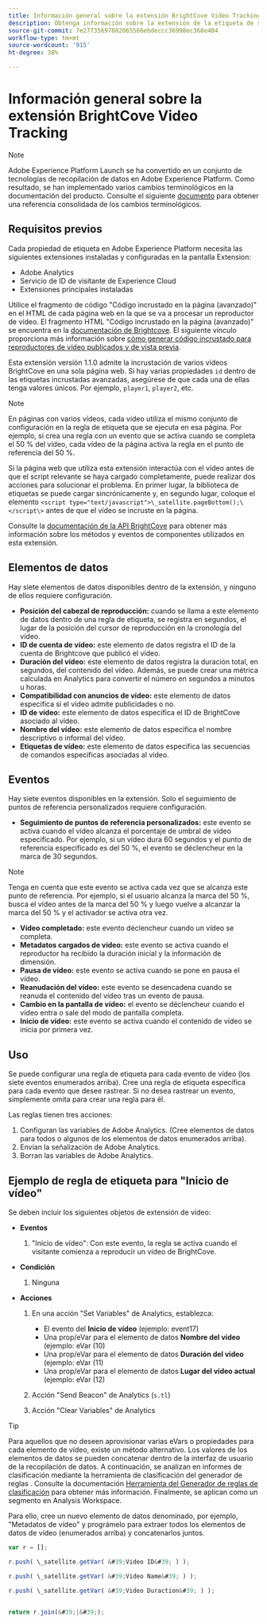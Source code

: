 ```yaml
---
title: Información general sobre la extensión BrightCove Video Tracking
description: Obtenga información sobre la extensión de la etiqueta de seguimiento de vídeo BrightCove en Adobe Experience Platform.
source-git-commit: 7e27735697882065566ebdeccc36998ec368e404
workflow-type: tm+mt
source-wordcount: '915'
ht-degree: 38%

---
```


# Información general sobre la extensión BrightCove Video Tracking

>[!NOTE]
>
>Adobe Experience Platform Launch se ha convertido en un conjunto de tecnologías de recopilación de datos en Adobe Experience Platform. Como resultado, se han implementado varios cambios terminológicos en la documentación del producto. Consulte el siguiente [documento](../../../term-updates.md) para obtener una referencia consolidada de los cambios terminológicos.

## Requisitos previos

Cada propiedad de etiqueta en Adobe Experience Platform necesita las siguientes extensiones instaladas y configuradas en la pantalla Extension:

* Adobe Analytics
* Servicio de ID de visitante de Experience Cloud
* Extensiones principales instaladas

Utilice el fragmento de código &quot;Código incrustado en la página (avanzado)&quot; en el HTML de cada página web en la que se va a procesar un reproductor de vídeo. El fragmento HTML &quot;Código incrustado en la página (avanzado)&quot; se encuentra en la [documentación de Brightcove](https://studio.support.brightcove.com/publish/choosing-correct-embed-code.html#inpage). El siguiente vínculo proporciona más información sobre [cómo generar código incrustado para reproductores de vídeo publicados y de vista previa](https://es.studio.support.brightcove.com/players/generating-player-embed-code.html).

Esta extensión versión 1.1.0 admite la incrustación de varios vídeos BrightCove en una sola página web. Si hay varias propiedades `id` dentro de las etiquetas incrustadas avanzadas, asegúrese de que cada una de ellas tenga valores únicos. Por ejemplo, `player1`, `player2`, etc.

>[!NOTE]
>
>En páginas con varios vídeos, cada vídeo utiliza el mismo conjunto de configuración en la regla de etiqueta que se ejecuta en esa página. Por ejemplo, si crea una regla con un evento que se activa cuando se completa el 50 % del vídeo, cada vídeo de la página activa la regla en el punto de referencia del 50 %.

Si la página web que utiliza esta extensión interactúa con el vídeo antes de que el script relevante se haya cargado completamente, puede realizar dos acciones para solucionar el problema. En primer lugar, la biblioteca de etiquetas se puede cargar sincrónicamente y, en segundo lugar, coloque el elemento `<script type="text/javascript">\_satellite.pageBottom();\</script\>` antes de que el vídeo se incruste en la página.

Consulte la [documentación de la API BrightCove](https://docs.brightcove.com/brightcove-player/1.x/Player.html#vjsplayer) para obtener más información sobre los métodos y eventos de componentes utilizados en esta extensión.

## Elementos de datos

Hay siete elementos de datos disponibles dentro de la extensión, y ninguno de ellos requiere configuración.

* **Posición del cabezal de reproducción:** cuando se llama a este elemento de datos dentro de una regla de etiqueta, se registra en segundos, el lugar de la posición del cursor de reproducción en la cronología del vídeo.
* **ID de cuenta de vídeo:** este elemento de datos registra el ID de la cuenta de Brightcove que publicó el vídeo.
* **Duración del vídeo:** este elemento de datos registra la duración total, en segundos, del contenido del vídeo. Además, se puede crear una métrica calculada en Analytics para convertir el número en segundos a minutos u horas.
* **Compatibilidad con anuncios de vídeo:** este elemento de datos especifica si el vídeo admite publicidades o no.
* **ID de vídeo:** este elemento de datos especifica el ID de BrightCove asociado al vídeo.
* **Nombre del vídeo:** este elemento de datos especifica el nombre descriptivo o informal del vídeo.
* **Etiquetas de vídeo:** este elemento de datos especifica las secuencias de comandos específicas asociadas al vídeo.

## Eventos

Hay siete eventos disponibles en la extensión. Solo el seguimiento de puntos de referencia personalizados requiere configuración.

* **Seguimiento de puntos de referencia personalizados:** este evento se activa cuando el vídeo alcanza el porcentaje de umbral de vídeo especificado. Por ejemplo, si un vídeo dura 60 segundos y el punto de referencia especificado es del 50 %, el evento se déclencheur en la marca de 30 segundos.

>[!NOTE]
>
>Tenga en cuenta que este evento se activa cada vez que se alcanza este punto de referencia. Por ejemplo, si el usuario alcanza la marca del 50 %, busca el vídeo antes de la marca del 50 % y luego vuelve a alcanzar la marca del 50 % y el activador se activa otra vez.

* **Vídeo completado:** este evento déclencheur cuando un vídeo se completa.
* **Metadatos cargados de vídeo:** este evento se activa cuando el reproductor ha recibido la duración inicial y la información de dimensión.
* **Pausa de vídeo:** este evento se activa cuando se pone en pausa el vídeo.
* **Reanudación del vídeo:** este evento se desencadena cuando se reanuda el contenido del vídeo tras un evento de pausa.
* **Cambio en la pantalla de vídeo:**  el evento se déclencheur cuando el vídeo entra o sale del modo de pantalla completa.
* **Inicio de vídeo:** este evento se activa cuando el contenido de vídeo se inicia por primera vez.

## Uso

Se puede configurar una regla de etiqueta para cada evento de vídeo (los siete eventos enumerados arriba). Cree una regla de etiqueta específica para cada evento que desee rastrear. Si no desea rastrear un evento, simplemente omita para crear una regla para él.

Las reglas tienen tres acciones:

1. Configuran las variables de Adobe Analytics. (Cree elementos de datos para todos o algunos de los elementos de datos enumerados arriba).
1. Envían la señalización de Adobe Analytics.
1. Borran las variables de Adobe Analytics.

## Ejemplo de regla de etiqueta para &quot;Inicio de vídeo&quot;

Se deben incluir los siguientes objetos de extensión de vídeo:

* **Eventos**

   1. &quot;Inicio de vídeo&quot;: Con este evento, la regla se activa cuando el visitante comienza a reproducir un vídeo de BrightCove.

* **Condición**

   1. Ninguna

* **Acciones**

   1. En una acción &quot;Set Variables&quot; de Analytics, establezca:

      * El evento del **Inicio de vídeo** (ejemplo: event17)
      * Una prop/eVar para el elemento de datos **Nombre del vídeo** (ejemplo: eVar (10)
      * Una prop/eVar para el elemento de datos **Duración del vídeo** (ejemplo: eVar (11)
      * Una prop/eVar para el elemento de datos **Lugar del vídeo actual** (ejemplo: eVar (12)
   1. Acción &quot;Send Beacon&quot; de Analytics (`s.tl`)
   1. Acción &quot;Clear Variables&quot; de Analytics


>[!TIP]
>
>Para aquellos que no deseen aprovisionar varias eVars o propiedades para cada elemento de vídeo, existe un método alternativo. Los valores de los elementos de datos se pueden concatenar dentro de la interfaz de usuario de la recopilación de datos. A continuación, se analizan en informes de clasificación mediante la herramienta de clasificación del generador de reglas . Consulte la documentación [Herramienta del Generador de reglas de clasificación](https://experienceleague.adobe.com/docs/analytics/components/classifications/classifications-rulebuilder/classification-rule-builder.html?lang=es) para obtener más información. Finalmente, se aplican como un segmento en Analysis Workspace.
>
>Para ello, cree un nuevo elemento de datos denominado, por ejemplo, &quot;Metadatos de vídeo&quot; y prográmelo para extraer todos los elementos de datos de vídeo (enumerados arriba) y concatenarlos juntos.

```javascript
var r = [];

r.push( \_satellite.getVar( &#39;Video ID&#39; ) );

r.push( \_satellite.getVar( &#39;Video Name&#39; ) );

r.push( \_satellite.getVar( &#39;Video Duraction&#39; ) );


return r.join(&#39;|&#39;);
```
